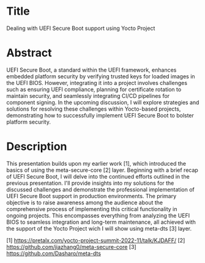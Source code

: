 # Title

Dealing with UEFI Secure Boot support using Yocto Project

# Abstract

UEFI Secure Boot, a standard within the UEFI framework, enhances embedded
platform security by verifying trusted keys for loaded images in the UEFI BIOS.
However, integrating it into a project involves challenges such as ensuring UEFI
compliance, planning for certificate rotation to maintain security, and
seamlessly integrating CI/CD pipelines for component signing. In the upcoming
discussion, I will explore strategies and solutions for resolving these
challenges within Yocto-based projects, demonstrating how to successfully
implement UEFI Secure Boot to bolster platform security.

# Description

This presentation builds upon my earlier work [1], which introduced the basics
of using the meta-secure-core [2] layer. Beginning with a brief recap of UEFI
Secure Boot, I will delve into the continued efforts outlined in the previous
presentation. I'll provide insights into my solutions for the discussed
challenges and demonstrate the professional implementation of UEFI Secure Boot
support in production environments. The primary objective is to raise awareness
among the audience about the comprehensive process of implementing this critical
functionality in ongoing projects. This encompasses everything from analyzing
the UEFI BIOS to seamless integration and long-term maintenance, all achieved
with the support of the Yocto Project wich I will show using meta-dts [3] layer.

[1] https://pretalx.com/yocto-project-summit-2022-11/talk/KJDAFF/
[2] https://github.com/jiazhang0/meta-secure-core
[3] https://github.com/Dasharo/meta-dts

